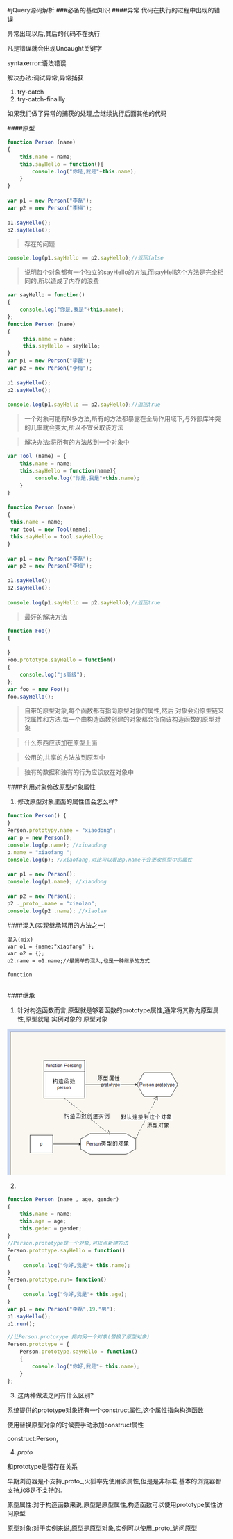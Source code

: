 #jQuery源码解析
###必备的基础知识
####异常
代码在执行的过程中出现的错误  

异常出现以后,其后的代码不在执行

凡是错误就会出现Uncaught关键字

syntaxerror:语法错误

解决办法:调试异常,异常捕获

1. try-catch
2. try-catch-finallly

如果我们做了异常的捕获的处理,会继续执行后面其他的代码

####原型

```javascript
function Person (name) 
{
    this.name = name;
    this.sayHello = function(){
        console.log("你是,我是"+this.name);
    }
}

var p1 = new Person("李磊");
var p2 = new Person("李梅");

p1.sayHello();
p2.sayHello();
```
> 存在的问题

```javascript
console.log(p1.sayHello == p2.sayHello);//返回false
```

>说明每个对象都有一个独立的sayHello的方法,而sayHell这个方法是完全相同的,所以造成了内存的浪费

```javascript
var sayHello = function()
{
    console.log("你是,我是"+this.name);
};
function Person (name)
{
     this.name = name;
     this.sayHello = sayHello;
}
var p1 = new Person("李磊");
var p2 = new Person("李梅");

p1.sayHello();
p2.sayHello();

console.log(p1.sayHello == p2.sayHello);//返回true

```

>一个对象可能有N多方法,所有的方法都暴露在全局作用域下,与外部库冲突的几率就会变大,所以不宜采取该方法

>解决办法:将所有的方法放到一个对象中

```javascript
var Tool (name) = {
    this.name = name;
    this.sayHello = function(name){
         console.log("你是,我是"+this.name);
    }
}

function Person (name)
{
 this.name = name;
 var tool = new Tool(name);
 this.sayHello = tool.sayHello;
}

var p1 = new Person("李磊");
var p2 = new Person("李梅");

p1.sayHello();
p2.sayHello();

console.log(p1.sayHello == p2.sayHello);//返回true
```
>最好的解决方法

```javascript
function Foo() 
{
    
}
Foo.prototype.sayHello = function()
{
    console.log("js高级");
};
var foo = new Foo();
foo.sayHello();
```

>自带的原型对象,每个函数都有指向原型对象的属性,然后
对象会沿原型链来找属性和方法.每一个由构造函数创建的对象都会指向该构造函数的原型对象

>什么东西应该加在原型上面

>公用的,共享的方法放到原型中

>独有的数据和独有的行为应该放在对象中

####利用对象修改原型对象属性

1. 修改原型对象里面的属性值会怎么样?

```javascript 
function Person() {
}
Person.prototypy.name = "xiaodong";
var p = new Person();
console.log(p.name); //xioaodong 
p.name = "xiaofang ";
console.log(p); //xiaofang,对比可以看出p.name不会更改原型中的属性

var p1 = new Person();
console.log(p1.name); //xiaodong

var p2 = new Person();
p2 ._proto_.name = "xiaolan";
console.log(p2 .name); //xiaolan 
```
####混入(实现继承常用的方法之一)

```
混入(mix)
var o1 = {name:"xiaofang" };
var o2 = {};
o2.name = o1.name;//最简单的混入,也是一种继承的方式

function


```

####继承
1. 针对构造函数而言,原型就是够着函数的prototype属性,通常将其称为原型属性,原型就是 实例对象的 原型对象

![](/assets/2016-11-30_151945.png)

2.
```javascript
function Person (name , age, gender) 
{
    this.name = name;
    this.age = age;
    this.geder = gender;
}
//Person.prototype是一个对象,可以点新建方法
Person.prototype.sayHello = function() 
{
     console.log("你好,我是"+ this.name);
}
Person.prototype.run= function()
{
     console.log("你好,我是"+ this.age);
}
var p1 = new Person("李磊",19."男");
p1.sayHello();
p1.run();
```

```javascript
//让Person.protorype 指向另一个对象(替换了原型对象)
Person.prototype = {
    Person.prototype.sayHello = function() 
    {
        console.log("你好,我是"+ this.name);
    }
};
```

3. 这两种做法之间有什么区别?

系统提供的prototype对象拥有一个construct属性,这个属性指向构造函数

使用替换原型对象的时候要手动添加construct属性

construct:Person,

4. _proto_

和prototype是否存在关系

早期浏览器是不支持_proto_,火狐率先使用该属性,但是是非标准,基本的浏览器都支持,ie8是不支持的.

原型属性:对于构造函数来说,原型是原型属性,构造函数可以使用prototype属性访问原型

原型对象:对于实例来说,原型是原型对象,实例可以使用_proto_访问原型


